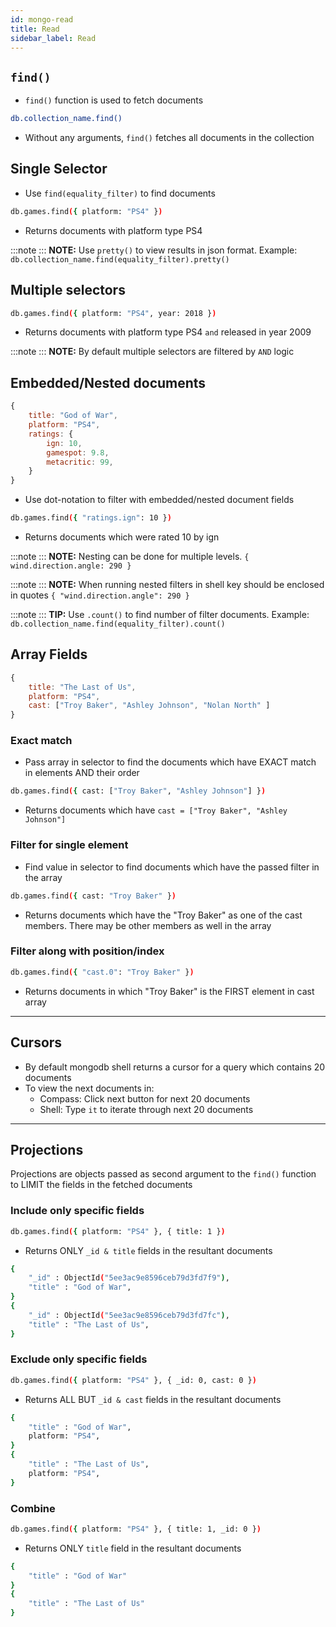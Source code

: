 ```yaml
---
id: mongo-read
title: Read
sidebar_label: Read
---
```


## ```find()```

- ```find()``` function is used to fetch documents

```bash
db.collection_name.find()
```

- Without any arguments, ```find()``` fetches all documents in the collection

## Single Selector

- Use ```find(equality_filter)``` to find documents

```bash
db.games.find({ platform: "PS4" })
```

- Returns documents with platform type PS4

:::note
:::
**NOTE:** Use ```pretty()``` to view results in json format. Example: ```db.collection_name.find(equality_filter).pretty()```

## Multiple selectors

```bash
db.games.find({ platform: "PS4", year: 2018 })
```

- Returns documents with platform type PS4 ```and``` released in year 2009

:::note
:::
**NOTE:** By default multiple selectors are filtered by ```AND``` logic

## Embedded/Nested documents

```js
{
    title: "God of War",
    platform: "PS4",
    ratings: {
        ign: 10,
        gamespot: 9.8,
        metacritic: 99,
    }
}
```

- Use dot-notation to filter with embedded/nested document fields

```bash
db.games.find({ "ratings.ign": 10 })
```

- Returns documents which were rated 10 by ign

:::note
:::
**NOTE:** Nesting can be done for multiple levels. ```{ wind.direction.angle: 290 }```

:::note
:::
**NOTE:** When running nested filters in shell key should be enclosed in quotes ```{ "wind.direction.angle": 290 }```

:::note
:::
**TIP:** Use ```.count()``` to find number of filter documents. Example: ```db.collection_name.find(equality_filter).count()```

## Array Fields

```js
{
    title: "The Last of Us",
    platform: "PS4",
    cast: ["Troy Baker", "Ashley Johnson", "Nolan North" ]
}
```

### Exact match

- Pass array in selector to find the documents which have EXACT match in elements AND their order

```bash
db.games.find({ cast: ["Troy Baker", "Ashley Johnson"] })
```

- Returns documents which have ```cast = ["Troy Baker", "Ashley Johnson"]```

### Filter for single element

- Find value in selector to find documents which have the passed filter in the array

```bash
db.games.find({ cast: "Troy Baker" })
```

- Returns documents which have the "Troy Baker" as one of the cast members. There may be other members as well in the array

### Filter along with position/index

```bash
db.games.find({ "cast.0": "Troy Baker" })
```

- Returns documents in which "Troy Baker" is the FIRST element in cast array

---

## Cursors

- By default mongodb shell returns a cursor for a query which contains 20 documents
- To view the next documents in:
  - Compass: Click next button for next 20 documents
  - Shell: Type ```it``` to iterate through next 20 documents

---

## Projections

Projections are objects passed  as second argument to the ```find()``` function to LIMIT the fields in the fetched documents

### Include only specific fields

```bash
db.games.find({ platform: "PS4" }, { title: 1 })
```

- Returns ONLY ```_id & title``` fields in the resultant documents

```bash title="Output"
{
    "_id" : ObjectId("5ee3ac9e8596ceb79d3fd7f9"),
    "title" : "God of War",
}
{
    "_id" : ObjectId("5ee3ac9e8596ceb79d3fd7fc"),
    "title" : "The Last of Us",
}
```

### Exclude only specific fields

```bash
db.games.find({ platform: "PS4" }, { _id: 0, cast: 0 })
```

- Returns ALL BUT ```_id & cast``` fields in the resultant documents

```bash title="Output"
{
    "title" : "God of War",
    platform: "PS4",
}
{
    "title" : "The Last of Us",
    platform: "PS4",
}
```

### Combine

```bash
db.games.find({ platform: "PS4" }, { title: 1, _id: 0 })
```

- Returns ONLY ```title``` field in the resultant documents

```bash title="Output"
{
    "title" : "God of War"
}
{
    "title" : "The Last of Us"
}
```